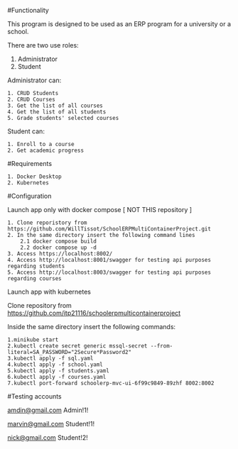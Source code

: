 #Functionality

This program is designed to be used as an ERP program for a university or a school.

There are two use roles: 

1. Administrator
2. Student

Administrator can:

	1. CRUD Students
	2. CRUD Courses
	3. Get the list of all courses
	4. Get the list of all students
	5. Grade students' selected courses

Student can:

	1. Enroll to a course
	2. Get academic progress

#Requirements

	1. Docker Desktop
	2. Kubernetes

#Configuration

Launch app only with docker compose [ NOT THIS repository ]

	1. Clone reporistory from https://github.com/WillTissot/SchoolERPMultiContainerProject.git
	2. In the same directory insert the following command lines
		2.1 docker compose build
		2.2 docker compose up -d
	3. Access https://localhost:8002/ 
	4. Access http://localhost:8001/swagger for testing api purposes regarding students
	5. Access http://localhost:8003/swagger for testing api purposes regarding courses


Launch app with kubernetes

Clone repository from https://github.com/itp21116/schoolerpmulticontainerproject

Inside the same directory insert the following commands:
	
	1.minikube start
	2.kubectl create secret generic mssql-secret --from-literal=SA_PASSWORD="2Secure*Password2"
	3.kubectl apply -f sql.yaml
	4.kubectl apply -f school.yaml
	5.kubectl apply -f students.yaml
	6.kubectl apply -f courses.yaml
	7.kubectl port-forward schoolerp-mvc-ui-6f99c9849-89zhf 8002:8002

#Testing accounts

amdin@gmail.com
Admin!1!

marvin@gmail.com
Student!1!

nick@gmail.com
Student!2!
